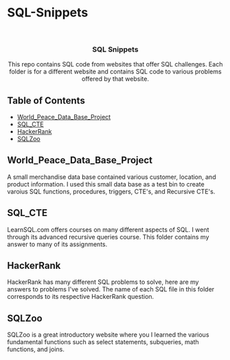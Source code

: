 # SQL-Snippets


<br />
<p align="center">
  <h3 align="center">SQL Snippets</h3>

  <p align="center">
    This repo contains SQL code from websites that offer SQL challenges. Each folder is for a different website and contains SQL code to various problems offered by that website.
  </p>
</p>


<!-- TABLE OF CONTENTS -->
## Table of Contents
* [World_Peace_Data_Base_Project](World_Peace_Data_Base_Project)
* [SQL_CTE](#SQL_CTE)
* [HackerRank](#HackerRank)
* [SQLZoo](#SQLZoo)

<!-- World_Peace_Data_Base_Project -->
## World_Peace_Data_Base_Project
A small merchandise data base contained various customer, location, and product information. I used this small data base as a test bin to create varoius SQL functions, procedures, triggers, CTE's, and Recursive CTE's. 

<!-- SQL_CTE -->
## SQL_CTE
LearnSQL.com offers courses on many different aspects of SQL. I went through its advanced recursive queries course. This folder contains my answer to many of its assignments.

<!-- HackerRank -->
## HackerRank
HackerRank has many different SQL problems to solve, here are my answers to problems I've solved. The name of each SQL file in this folder corresponds to its respective HackerRank question.

<!-- SQLZoo -->
## SQLZoo
SQLZoo is a great introductory website where you I learned the various fundamental functions such as select statements, subqueries, math functions, and joins.




